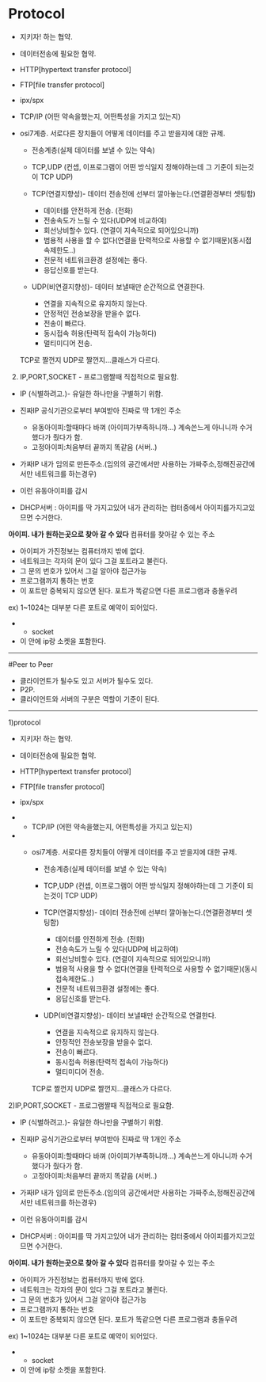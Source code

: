 
Protocol
========
- 지키자! 하는 협약.
- 데이터전송에 필요한 협약.

- HTTP[hypertext transfer protocol] 
- FTP[file transfer protocol]
- ipx/spx

- TCP/IP (어떤 약속을했는지, 어떤특성을 가지고 있는지)
	

- osi7계층. 서로다른 장치들이 어떻게 데이터를 주고 받을지에 대한 규제.
	- 전송계층(실제 데이터를 보낼 수 있는 약속)
	- TCP,UDP (컨셉, 이프로그램이 어떤 방식일지 정해야하는데 그 기준이 되는것이 TCP UDP)
	- TCP(연결지향성)- 데이터 전송전에 선부터 깔아놓는다.(연결환경부터 셋팅함)
	  - 데이터를 안전하게 전송. (전화)
	  - 전송속도가 느릴 수 있다(UDP에 비교하여)
	  - 회선낭비할수 있다. (연결이 지속적으로 되어있으니까)
	  - 범용적 사용을 할 수 없다(연결을 탄력적으로 사용할 수 없기때문)(동시접속제한도..)
	  - 전문적 네트워크환경 설정에는 좋다.
	  - 응답신호를 받는다.


	- UDP(비연결지향성)- 데이터 보낼때만 순간적으로 연결한다.
	  - 연결을 지속적으로 유지하지 않는다.
	  - 안정적인 전송보장을 받을수 없다.
	  - 전송이 빠르다.
	  - 동시접속 허용(탄력적 접속이 가능하다)
	  - 멀티미디어 전송.
	  


	TCP로 짤껀지 UDP로 짤껀지...클래스가 다르다.
	



2) IP,PORT,SOCKET - 프로그램짤때 직접적으로 필요함.
- IP (식별하려고.)- 유일한 하나만을 구별하기 위함.
 - 진짜IP 공식기관으로부터 부여받아 진짜로  딱 1개인 주소
	- 유동아이피:할때마다 바껴		(아이피가부족하니까...) 계속쓴느게 아니니까 수거했다가 줬다가 함.
	- 고정아이피:처음부터 끝까지 똑같음	(서버..)
  - 가짜IP 내가 임의로 만든주소.(임의의 공간에서만 사용하는 가짜주소,정해진공간에서만 네트워크를 하는경우)


- 이런 유동아이피를 감시
- DHCP서버 : 아이피를 딱 가지고있어 내가 관리하는 컴터중에서 아이피를가지고있므면 수거한다.



**아이피. 내가 원하는곳으로 찾아 갈 수 있다** 컴퓨터를 찾아갈 수 있는 주소
- 아이피가 가진정보는 컴퓨터까지 밖에 없다.
- 네트워크는 각자의 문이 있다 그걸 포트라고 불린다.
- 그 문의 번호가 있어서 그걸 알아야 접근가능 
- 프로그램까지 통하는 번호
-  이 포트만 중복되지 않으면 된다. 포트가 똑같으면 다른 프로그램과 충돌우려

ex)  1~1024는 대부분 다른 포트로 예약이 되어있다.




- - socket
- 이 안에 ip랑 소켓을 포함한다.


- - - - - 


		
#Peer to Peer
- 클라이언트가 될수도 있고 서버가 될수도 있다.
- P2P.
- 클라이언트와 서버의 구분은 역할이 기준이 된다.




- - - - 


1)protocol
- 지키자! 하는 협약.
- 데이터전송에 필요한 협약.

- HTTP[hypertext transfer protocol] 
- FTP[file transfer protocol]
- ipx/spx

- - TCP/IP (어떤 약속을했는지, 어떤특성을 가지고 있는지)
	

- - osi7계층. 서로다른 장치들이 어떻게 데이터를 주고 받을지에 대한 규제.
	- 전송계층(실제 데이터를 보낼 수 있는 약속)
	- TCP,UDP (컨셉, 이프로그램이 어떤 방식일지 정해야하는데 그 기준이 되는것이 TCP UDP)
	- TCP(연결지향성)- 데이터 전송전에 선부터 깔아놓는다.(연결환경부터 셋팅함)
	  - 데이터를 안전하게 전송. (전화)
	  - 전송속도가 느릴 수 있다(UDP에 비교하여)
	  - 회선낭비할수 있다. (연결이 지속적으로 되어있으니까)
	  - 범용적 사용을 할 수 없다(연결을 탄력적으로 사용할 수 없기때문)(동시접속제한도..)
	  - 전문적 네트워크환경 설정에는 좋다.
	  - 응답신호를 받는다.


	- UDP(비연결지향성)- 데이터 보낼때만 순간적으로 연결한다.
	  - 연결을 지속적으로 유지하지 않는다.
	  - 안정적인 전송보장을 받을수 없다.
	  - 전송이 빠르다.
	  - 동시접속 허용(탄력적 접속이 가능하다)
	  - 멀티미디어 전송.
	  


	TCP로 짤껀지 UDP로 짤껀지...클래스가 다르다.
	



2)IP,PORT,SOCKET - 프로그램짤때 직접적으로 필요함.
- IP (식별하려고.)- 유일한 하나만을 구별하기 위함.
 - 진짜IP 공식기관으로부터 부여받아 진짜로  딱 1개인 주소
	- 유동아이피:할때마다 바껴		(아이피가부족하니까...) 계속쓴느게 아니니까 수거했다가 줬다가 함.
	- 고정아이피:처음부터 끝까지 똑같음	(서버..)
  - 가짜IP 내가 임의로 만든주소.(임의의 공간에서만 사용하는 가짜주소,정해진공간에서만 네트워크를 하는경우)


- 이런 유동아이피를 감시
- DHCP서버 : 아이피를 딱 가지고있어 내가 관리하는 컴터중에서 아이피를가지고있므면 수거한다.



**아이피. 내가 원하는곳으로 찾아 갈 수 있다** 컴퓨터를 찾아갈 수 있는 주소
- 아이피가 가진정보는 컴퓨터까지 밖에 없다.
- 네트워크는 각자의 문이 있다 그걸 포트라고 불린다.
- 그 문의 번호가 있어서 그걸 알아야 접근가능 
- 프로그램까지 통하는 번호
-  이 포트만 중복되지 않으면 된다. 포트가 똑같으면 다른 프로그램과 충돌우려

ex)  1~1024는 대부분 다른 포트로 예약이 되어있다.




- - socket
- 이 안에 ip랑 소켓을 포함한다.
